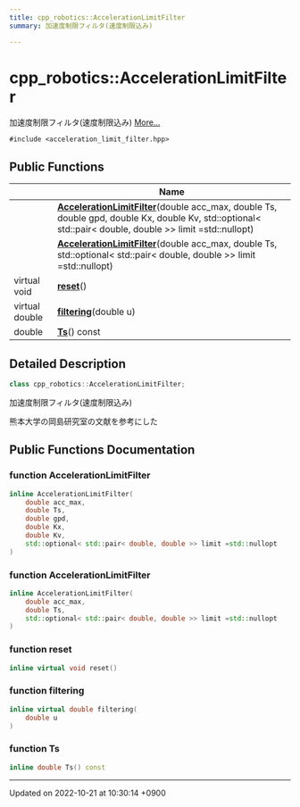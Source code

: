 ```yaml
---
title: cpp_robotics::AccelerationLimitFilter
summary: 加速度制限フィルタ(速度制限込み) 

---
```


# cpp_robotics::AccelerationLimitFilter



加速度制限フィルタ(速度制限込み)  [More...](#detailed-description)


`#include <acceleration_limit_filter.hpp>`

## Public Functions

|                | Name           |
| -------------- | -------------- |
| | **[AccelerationLimitFilter](/cpp_robotics/doxybook/Classes/classcpp__robotics_1_1AccelerationLimitFilter/#function-accelerationlimitfilter)**(double acc_max, double Ts, double gpd, double Kx, double Kv, std::optional< std::pair< double, double >> limit =std::nullopt) |
| | **[AccelerationLimitFilter](/cpp_robotics/doxybook/Classes/classcpp__robotics_1_1AccelerationLimitFilter/#function-accelerationlimitfilter)**(double acc_max, double Ts, std::optional< std::pair< double, double >> limit =std::nullopt) |
| virtual void | **[reset](/cpp_robotics/doxybook/Classes/classcpp__robotics_1_1AccelerationLimitFilter/#function-reset)**() |
| virtual double | **[filtering](/cpp_robotics/doxybook/Classes/classcpp__robotics_1_1AccelerationLimitFilter/#function-filtering)**(double u) |
| double | **[Ts](/cpp_robotics/doxybook/Classes/classcpp__robotics_1_1AccelerationLimitFilter/#function-ts)**() const |

## Detailed Description

```cpp
class cpp_robotics::AccelerationLimitFilter;
```

加速度制限フィルタ(速度制限込み) 

熊本大学の岡島研究室の文献を参考にした 

## Public Functions Documentation

### function AccelerationLimitFilter

```cpp
inline AccelerationLimitFilter(
    double acc_max,
    double Ts,
    double gpd,
    double Kx,
    double Kv,
    std::optional< std::pair< double, double >> limit =std::nullopt
)
```


### function AccelerationLimitFilter

```cpp
inline AccelerationLimitFilter(
    double acc_max,
    double Ts,
    std::optional< std::pair< double, double >> limit =std::nullopt
)
```


### function reset

```cpp
inline virtual void reset()
```


### function filtering

```cpp
inline virtual double filtering(
    double u
)
```


### function Ts

```cpp
inline double Ts() const
```


-------------------------------

Updated on 2022-10-21 at 10:30:14 +0900
